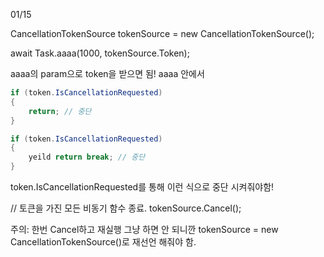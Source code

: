 01/15

﻿CancellationTokenSource tokenSource = new CancellationTokenSource();

await Task.aaaa(1000, tokenSource.Token);

aaaa의 param으로 token을 받으면 됨!
aaaa 안에서 
```cs
if (token.IsCancellationRequested)
{
    return; // 중단
}

if (token.IsCancellationRequested)
{
    yeild return break; // 중단
}

```
token.IsCancellationRequested를 통해 이런 식으로 중단 시켜줘야함!


// 토큰을 가진 모든 비동기 함수 종료.
tokenSource.Cancel();

주의: 한번 Cancel하고 재실행 그냥 하면 안 되니깐
tokenSource = new CancellationTokenSource()로 재선언 해줘야 함.


